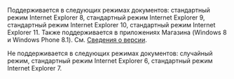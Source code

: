 Поддерживается в следующих режимах документов: стандартный режим Internet Explorer 8, стандартный режим Internet Explorer 9, стандартный режим Internet Explorer 10, стандартный режим Internet Explorer 11. Также поддерживается в приложениях Магазина (Windows 8 и Windows Phone 8.1). См. [Сведения о версии](../../../javascript/reference/javascript-version-information.md).  
  
 Не поддерживается в следующих режимах документов: случайный режим, стандартный режим Internet Explorer 6, стандартный режим Internet Explorer 7.
